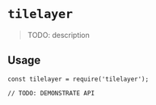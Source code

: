 # `tilelayer`

> TODO: description

## Usage

```
const tilelayer = require('tilelayer');

// TODO: DEMONSTRATE API
```
